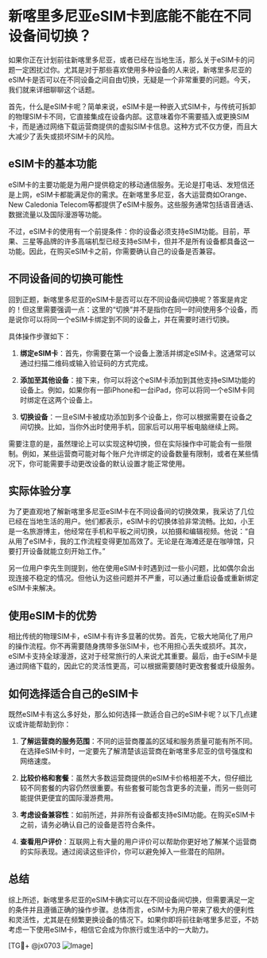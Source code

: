 # 新喀里多尼亚eSIM卡到底能不能在不同设备间切换？

如果你正在计划前往新喀里多尼亚，或者已经在当地生活，那么关于eSIM卡的问题一定困扰过你。尤其是对于那些喜欢使用多种设备的人来说，新喀里多尼亚的eSIM卡是否可以在不同设备之间自由切换，无疑是一个非常重要的问题。今天，我们就来详细聊聊这个话题。

首先，什么是eSIM卡呢？简单来说，eSIM卡是一种嵌入式SIM卡，与传统可拆卸的物理SIM卡不同，它直接集成在设备内部。这意味着你不需要插入或更换SIM卡，而是通过网络下载运营商提供的虚拟SIM卡信息。这种方式不仅方便，而且大大减少了丢失或损坏SIM卡的风险。

## eSIM卡的基本功能

eSIM卡的主要功能是为用户提供稳定的移动通信服务。无论是打电话、发短信还是上网，eSIM卡都能满足你的需求。在新喀里多尼亚，各大运营商如Orange、New Caledonia Telecom等都提供了eSIM卡服务。这些服务通常包括语音通话、数据流量以及国际漫游等功能。

不过，eSIM卡的使用有一个前提条件：你的设备必须支持eSIM功能。目前，苹果、三星等品牌的许多高端机型已经支持eSIM卡，但并不是所有设备都具备这一功能。因此，在购买eSIM卡之前，你需要确认自己的设备是否兼容。

## 不同设备间的切换可能性

回到正题，新喀里多尼亚的eSIM卡是否可以在不同设备间切换呢？答案是肯定的！但这里需要强调一点：这里的“切换”并不是指你在同一时间使用多个设备，而是说你可以将同一个eSIM卡绑定到不同的设备上，并在需要时进行切换。

具体操作步骤如下：

1. **绑定eSIM卡**：首先，你需要在第一个设备上激活并绑定eSIM卡。这通常可以通过扫描二维码或输入验证码的方式完成。
   
2. **添加至其他设备**：接下来，你可以将这个eSIM卡添加到其他支持eSIM功能的设备上。例如，如果你有一部iPhone和一台iPad，你可以将同一个eSIM卡同时绑定在这两个设备上。

3. **切换设备**：一旦eSIM卡被成功添加到多个设备上，你可以根据需要在设备之间切换。比如，当你外出时使用手机，回家后可以用平板电脑继续上网。

需要注意的是，虽然理论上可以实现这种切换，但在实际操作中可能会有一些限制。例如，某些运营商可能对每个账户允许绑定的设备数量有限制，或者在某些情况下，你可能需要手动更改设备的默认设置才能正常使用。

## 实际体验分享

为了更直观地了解新喀里多尼亚eSIM卡在不同设备间的切换效果，我采访了几位已经在当地生活的用户。他们都表示，eSIM卡的切换体验非常流畅。比如，小王是一名旅游博主，他经常在手机和平板之间切换，以拍摄和编辑视频。他说：“自从用了eSIM卡，我的工作流程变得更加高效了。无论是在海滩还是在咖啡馆，只要打开设备就能立刻开始工作。”

另一位用户李先生则提到，他在使用eSIM卡时遇到过一些小问题，比如偶尔会出现连接不稳定的情况。但他认为这些问题并不严重，可以通过重启设备或重新绑定eSIM卡来解决。

## 使用eSIM卡的优势

相比传统的物理SIM卡，eSIM卡有许多显著的优势。首先，它极大地简化了用户的操作流程。你不再需要随身携带多张SIM卡，也不用担心丢失或损坏。其次，eSIM卡支持全球漫游，这对于经常旅行的人来说尤其重要。最后，由于eSIM卡是通过网络下载的，因此它的灵活性更高，可以根据需要随时更改套餐或升级服务。

## 如何选择适合自己的eSIM卡

既然eSIM卡有这么多好处，那么如何选择一款适合自己的eSIM卡呢？以下几点建议或许能帮助到你：

1. **了解运营商的服务范围**：不同的运营商覆盖的区域和服务质量可能有所不同。在选择eSIM卡时，一定要先了解清楚该运营商在新喀里多尼亚的信号强度和网络速度。

2. **比较价格和套餐**：虽然大多数运营商提供的eSIM卡价格相差不大，但仔细比较不同套餐的内容仍然很重要。有些套餐可能包含更多的流量，而另一些则可能提供更便宜的国际漫游费用。

3. **考虑设备兼容性**：如前所述，并非所有设备都支持eSIM功能。在购买eSIM卡之前，请务必确认自己的设备是否符合条件。

4. **查看用户评价**：互联网上有大量的用户评价可以帮助你更好地了解某个运营商的实际表现。通过阅读这些评价，你可以避免掉入一些潜在的陷阱。

## 总结

综上所述，新喀里多尼亚的eSIM卡确实可以在不同设备间切换，但需要满足一定的条件并且遵循正确的操作步骤。总体而言，eSIM卡为用户带来了极大的便利性和灵活性，尤其是在频繁更换设备的情况下。如果你即将前往新喀里多尼亚，不妨考虑一下使用eSIM卡，相信它会成为你旅行或生活中的一大助力。

[TG💪+ @jx0703 ![Image](https://github.com/user-attachments/assets/dbca1d08-cadb-493c-b0ec-ad6f7a83f270)]